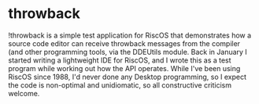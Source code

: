 # throwback

!throwback is a simple test application for RiscOS that demonstrates how a source code editor can receive throwback messages from the compiler (and other programming tools, via the DDEUtils module.  Back in January I started writing a lightweight IDE for RiscOS, and I wrote this as a test program while working out how the API operates.  While I've been using RiscOS since 1988, I'd never done any Desktop programming, so I expect the code is non-optimal and unidiomatic, so all constructive criticism welcome.
